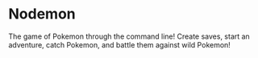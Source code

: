 # Nodemon
The game of Pokemon through the command line! Create saves, start an adventure, catch Pokemon, and battle them against wild Pokemon!
